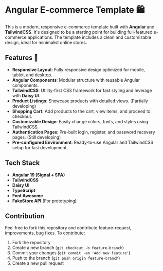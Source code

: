 # Angular E-commerce Template 🛍️

This is a modern, responsive e-commerce template built with **Angular** and **TailwindCSS**. It's designed to be a starting point for building full-featured e-commerce applications. The template includes a clean and customizable design, ideal for minimalist online stores.

## Features 🚀

- **Responsive Layout**: Fully responsive design optimized for mobile, tablet, and desktop.
- **Angular Components**: Modular structure with reusable Angular components.
- **TailwindCSS**: Utility-first CSS framework for fast styling and leverage with **Daisy UI**.
- **Product Listings**: Showcase products with detailed views. (Partially developing)
- **Shopping Cart**: Add products to the cart, view items, and proceed to checkout.
- **Customizable Design**: Easily change colors, fonts, and styles using TailwindCSS.
- **Authentication Pages**: Pre-built login, register, and password recovery pages. (Still developing)
- **Pre-configured Environment**: Ready-to-use Angular and TailwindCSS setup for fast development.

## Tech Stack

- **Angular 19 (Signal + SPA)**
- **TailwindCSS**
- **Daisy UI**
- **TypeScript**
- **Font Awesome**
- **FakeStore API** (For prototyping)

## Contribution

Feel free to fork this repository and contribute feature-request, improvements, bug fixes.
To contribute:

1. Fork the repository
2. Create a new branch (`git checkout -b feature-branch`)
3. Commit your changes (`git commit -am 'Add new feature'`)
4. Push to the branch (`git push origin feature-branch`)
5. Create a new pull request

<!--

````bash
src/
│
├── app/
│   ├── components/       # Reusable components (header, footer, etc.)
│   ├── pages/            # Pages for the app (home, product listing, etc.)
│   ├── services/         # Services for handling business logic (API calls, cart, etc.)
│   ├── app.module.ts     # Main module for the application
│   └── app.component.ts  # Root component
│
├── assets/               # Static assets (images, fonts, etc.)
│
└── styles/               # Global styles, including TailwindCSS
    └── tailwind.config.js  # TailwindCSS configuration

``` -->
